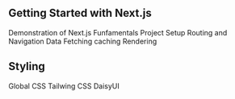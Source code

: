 ## Getting Started with Next.js
Demonstration of Next.js Funfamentals
Project Setup
Routing and Navigation
Data Fetching
caching
Rendering
## Styling
Global CSS
Tailwing CSS
DaisyUI

